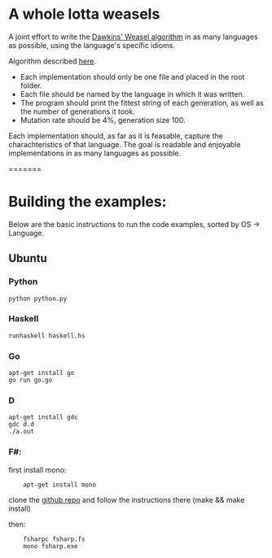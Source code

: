 # A whole lotta weasels

A joint effort to write the [Dawkins' Weasel algorithm][wikipedia] in as many languages as possible, using the language's specific idioms.

Algorithm described [here][algorithm].

+ Each implementation should only be one file and placed in the root folder.
+ Each file should be named by the language in which it was written.
+ The program should print the fittest string of each generation, as well as the number of generations it took.
+ Mutation rate should be 4%, generation size 100.


Each implementation should, as far as it is feasable, capture the charachteristics of that language. The goal is readable and enjoyable implementations in as many languages as possible.

[wikipedia]: http://en.wikipedia.org/wiki/Weasel_program
[algorithm]: http://rationalwiki.org/wiki/Dawkins_weasel

=======
# Building the examples:

Below are the basic instructions to run the code examples, sorted by OS -> Language.

## Ubuntu

### Python

    python python.py

### Haskell

    runhaskell haskell.hs

### Go

    apt-get install go
    go run go.go

### D

    apt-get install gdc
    gdc d.d
    ./a.out

### F\#:
first install mono:

        apt-get install mono

clone the [github repo][fsharp-github] and follow the instructions there (make && make install)

then:

        fsharpc fsharp.fs
        mono fsharp.exe

[fsharp-github]: https://github.com/fsharp/fsharp

